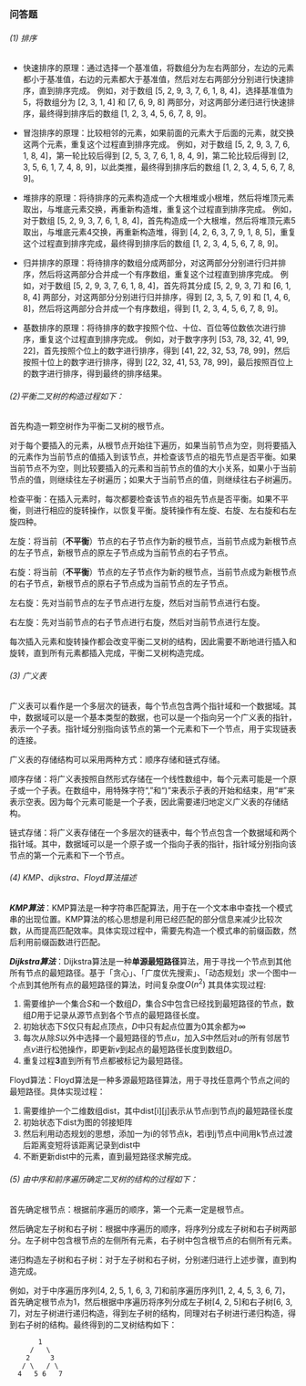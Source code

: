 ### 问答题
###### (1) 排序
- 快速排序的原理：通过选择一个基准值，将数组分为左右两部分，左边的元素都小于基准值，右边的元素都大于基准值，然后对左右两部分分别进行快速排序，直到排序完成。
例如，对于数组 [5, 2, 9, 3, 7, 6, 1, 8, 4]，选择基准值为5，将数组分为 [2, 3, 1, 4] 和 [7, 6, 9, 8] 两部分，对这两部分递归进行快速排序，最终得到排序后的数组 [1, 2, 3, 4, 5, 6, 7, 8, 9]。

- 冒泡排序的原理：比较相邻的元素，如果前面的元素大于后面的元素，就交换这两个元素，重复这个过程直到排序完成。
例如，对于数组 [5, 2, 9, 3, 7, 6, 1, 8, 4]，第一轮比较后得到 [2, 5, 3, 7, 6, 1, 8, 4, 9]，第二轮比较后得到 [2, 3, 5, 6, 1, 7, 4, 8, 9]，以此类推，最终得到排序后的数组 [1, 2, 3, 4, 5, 6, 7, 8, 9]。

- 堆排序的原理：将待排序的元素构造成一个大根堆或小根堆，然后将堆顶元素取出，与堆底元素交换，再重新构造堆，重复这个过程直到排序完成。
例如，对于数组 [5, 2, 9, 3, 7, 6, 1, 8, 4]，首先构造成一个大根堆，然后将堆顶元素5取出，与堆底元素4交换，再重新构造堆，得到 [4, 2, 6, 3, 7, 9, 1, 8, 5]，重复这个过程直到排序完成，最终得到排序后的数组 [1, 2, 3, 4, 5, 6, 7, 8, 9]。

- 归并排序的原理：将待排序的数组分成两部分，对这两部分分别进行归并排序，然后将这两部分合并成一个有序数组，重复这个过程直到排序完成。
例如，对于数组 [5, 2, 9, 3, 7, 6, 1, 8, 4]，首先将其分成 [5, 2, 9, 3, 7] 和 [6, 1, 8, 4] 两部分，对这两部分分别进行归并排序，得到 [2, 3, 5, 7, 9] 和 [1, 4, 6, 8]，然后将这两部分合并成一个有序数组，得到 [1, 2, 3, 4, 5, 6, 7, 8, 9]。

- 基数排序的原理：将待排序的数字按照个位、十位、百位等位数依次进行排序，重复这个过程直到排序完成。
例如，对于数字序列 [53, 78, 32, 41, 99, 22]，首先按照个位上的数字进行排序，得到 [41, 22, 32, 53, 78, 99]，然后按照十位上的数字进行排序，得到 [22, 32, 41, 53, 78, 99]，最后按照百位上的数字进行排序，得到最终的排序结果。

###### (2)平衡二叉树的构造过程如下：

首先构造一颗空树作为平衡二叉树的根节点。

对于每个要插入的元素，从根节点开始往下遍历，如果当前节点为空，则将要插入的元素作为当前节点的值插入到该节点，并检查该节点的祖先节点是否平衡。如果当前节点不为空，则比较要插入的元素和当前节点的值的大小关系，如果小于当前节点的值，则继续往左子树遍历；如果大于当前节点的值，则继续往右子树遍历。

检查平衡：在插入元素时，每次都要检查该节点的祖先节点是否平衡。如果不平衡，则进行相应的旋转操作，以恢复平衡。旋转操作有左旋、右旋、左右旋和右左旋四种。

左旋：将当前（**不平衡**）节点的右子节点作为新的根节点，当前节点成为新根节点的左子节点，新根节点的原左子节点成为当前节点的右子节点。

右旋：将当前（**不平衡**）节点的左子节点作为新的根节点，当前节点成为新根节点的右子节点，新根节点的原右子节点成为当前节点的左子节点。

左右旋：先对当前节点的左子节点进行左旋，然后对当前节点进行右旋。

右左旋：先对当前节点的右子节点进行右旋，然后对当前节点进行左旋。

每次插入元素和旋转操作都会改变平衡二叉树的结构，因此需要不断地进行插入和旋转，直到所有元素都插入完成，平衡二叉树构造完成。

###### (3) 广义表
广义表可以看作是一个多层次的链表，每个节点包含两个指针域和一个数据域。其中，数据域可以是一个基本类型的数据，也可以是一个指向另一个广义表的指针，表示一个子表。指针域分别指向该节点的第一个元素和下一个节点，用于实现链表的连接。

广义表的存储结构可以采用两种方式：顺序存储和链式存储。

顺序存储：将广义表按照自然形式存储在一个线性数组中，每个元素可能是一个原子或一个子表。在数组中，用特殊字符“,”和“)”来表示子表的开始和结束，用“#”来表示空表。因为每个元素可能是一个子表，因此需要递归地定义广义表的存储结构。

链式存储：将广义表存储在一个多层次的链表中，每个节点包含一个数据域和两个指针域。其中，数据域可以是一个原子或一个指向子表的指针，指针域分别指向该节点的第一个元素和下一个节点。

###### (4) KMP、dijkstra、Floyd算法描述

__*KMP算法*__：KMP算法是一种字符串匹配算法，用于在一个文本串中查找一个模式串的出现位置。KMP算法的核心思想是利用已经匹配的部分信息来减少比较次数，从而提高匹配效率。具体实现过程中，需要先构造一个模式串的前缀函数，然后利用前缀函数进行匹配。

__*Dijkstra算法*__：Dijkstra算法是一种**单源最短路径**算法，用于寻找一个节点到其他所有节点的最短路径。基于「贪心」、「广度优先搜索」、「动态规划」求一个图中一个点到其他所有点的最短路径的算法，时间复杂度$O(n^2)$
其具体实现过程: 
1. 需要维护一个集合$S$和一个数组$D$，集合$S$中包含已经找到最短路径的节点，数组$D$用于记录从源节点到各个节点的最短路径长度。
2. 初始状态下$S$仅只有起点顶点，$D$中只有起点位置为0其余都为$\infty$
3. 每次从除$S$以外中选择一个最短路径的节点$u$，加入$S$中然后对$u$的所有邻居节点$v$进行松弛操作，即更新$v$到起点的最短路径长度到数组$D$。
4. 重复过程**3**直到所有节点都被标记为最短路径。

Floyd算法：Floyd算法是一种多源最短路径算法，用于寻找任意两个节点之间的最短路径。具体实现过程：
1. 需要维护一个二维数组dist，其中dist\[i\]\[j\]表示从节点i到节点j的最短路径长度
2. 初始状态下dist为图的邻接矩阵
3. 然后利用动态规划的思想，添加一为i的邻节点k，若i到j节点中间用k节点过渡后距离变短将该距离记录到dist中
4. 不断更新dist中的元素，直到最短路径求解完成。

###### (5) 由中序和前序遍历确定二叉树的结构的过程如下：

首先确定根节点：根据前序遍历的顺序，第一个元素一定是根节点。

然后确定左子树和右子树：根据中序遍历的顺序，将序列分成左子树和右子树两部分。左子树中包含根节点的左侧所有元素，右子树中包含根节点的右侧所有元素。

递归构造左子树和右子树：对于左子树和右子树，分别递归进行上述步骤，直到构造完成。

例如，对于中序遍历序列[4, 2, 5, 1, 6, 3, 7]和前序遍历序列[1, 2, 4, 5, 3, 6, 7]，首先确定根节点为1，然后根据中序遍历将序列分成左子树[4, 2, 5]和右子树[6, 3, 7]，对左子树进行递归构造，得到左子树的结构，同理对右子树进行递归构造，得到右子树的结构。最终得到的二叉树结构如下：

```
       1
     /   \
    2     3
   / \   / \
  4   5 6   7
```
